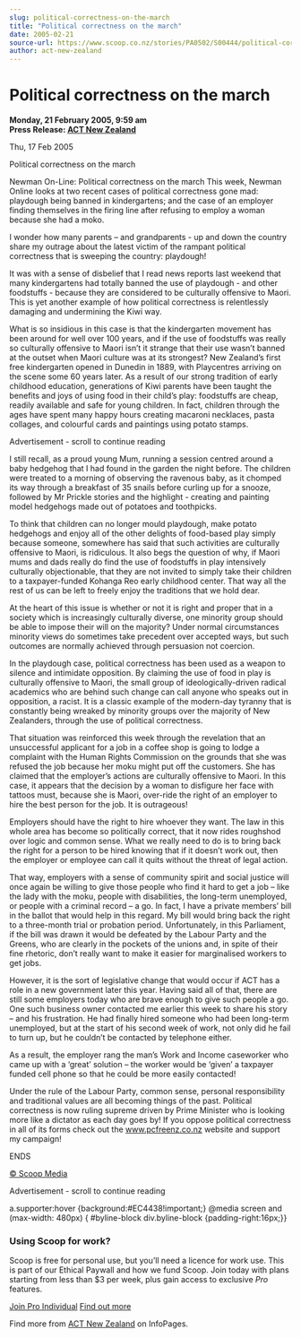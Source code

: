 ```yaml
---
slug: political-correctness-on-the-march
title: "Political correctness on the march"
date: 2005-02-21
source-url: https://www.scoop.co.nz/stories/PA0502/S00444/political-correctness-on-the-march.htm
author: act-new-zealand
---
```

Political correctness on the march
==================================

**Monday, 21 February 2005, 9:59 am**  
**Press Release: [ACT New Zealand](https://info.scoop.co.nz/ACT_New_Zealand)**

Thu, 17 Feb 2005

Political correctness on the march

Newman On-Line: Political correctness on the march This week, Newman Online looks at two recent cases of political correctness gone mad: playdough being banned in kindergartens; and the case of an employer finding themselves in the firing line after refusing to employ a woman because she had a moko.

I wonder how many parents – and grandparents - up and down the country share my outrage about the latest victim of the rampant political correctness that is sweeping the country: playdough!

It was with a sense of disbelief that I read news reports last weekend that many kindergartens had totally banned the use of playdough - and other foodstuffs - because they are considered to be culturally offensive to Maori. This is yet another example of how political correctness is relentlessly damaging and undermining the Kiwi way.

What is so insidious in this case is that the kindergarten movement has been around for well over 100 years, and if the use of foodstuffs was really so culturally offensive to Maori isn’t it strange that their use wasn’t banned at the outset when Maori culture was at its strongest? New Zealand’s first free kindergarten opened in Dunedin in 1889, with Playcentres arriving on the scene some 60 years later. As a result of our strong tradition of early childhood education, generations of Kiwi parents have been taught the benefits and joys of using food in their child’s play: foodstuffs are cheap, readily available and safe for young children. In fact, children through the ages have spent many happy hours creating macaroni necklaces, pasta collages, and colourful cards and paintings using potato stamps.

Advertisement - scroll to continue reading





I still recall, as a proud young Mum, running a session centred around a baby hedgehog that I had found in the garden the night before. The children were treated to a morning of observing the ravenous baby, as it chomped its way through a breakfast of 35 snails before curling up for a snooze, followed by Mr Prickle stories and the highlight - creating and painting model hedgehogs made out of potatoes and toothpicks.

To think that children can no longer mould playdough, make potato hedgehogs and enjoy all of the other delights of food-based play simply because someone, somewhere has said that such activities are culturally offensive to Maori, is ridiculous. It also begs the question of why, if Maori mums and dads really do find the use of foodstuffs in play intensively culturally objectionable, that they are not invited to simply take their children to a taxpayer-funded Kohanga Reo early childhood center. That way all the rest of us can be left to freely enjoy the traditions that we hold dear.

At the heart of this issue is whether or not it is right and proper that in a society which is increasingly culturally diverse, one minority group should be able to impose their will on the majority? Under normal circumstances minority views do sometimes take precedent over accepted ways, but such outcomes are normally achieved through persuasion not coercion.

In the playdough case, political correctness has been used as a weapon to silence and intimidate opposition. By claiming the use of food in play is culturally offensive to Maori, the small group of ideologically-driven radical academics who are behind such change can call anyone who speaks out in opposition, a racist. It is a classic example of the modern-day tyranny that is constantly being wreaked by minority groups over the majority of New Zealanders, through the use of political correctness.

That situation was reinforced this week through the revelation that an unsuccessful applicant for a job in a coffee shop is going to lodge a complaint with the Human Rights Commission on the grounds that she was refused the job because her moku might put off the customers. She has claimed that the employer’s actions are culturally offensive to Maori. In this case, it appears that the decision by a woman to disfigure her face with tattoos must, because she is Maori, over-ride the right of an employer to hire the best person for the job. It is outrageous!

Employers should have the right to hire whoever they want. The law in this whole area has become so politically correct, that it now rides roughshod over logic and common sense. What we really need to do is to bring back the right for a person to be hired knowing that if it doesn’t work out, then the employer or employee can call it quits without the threat of legal action.

  
That way, employers with a sense of community spirit and social justice will once again be willing to give those people who find it hard to get a job – like the lady with the moku, people with disabilities, the long-term unemployed, or people with a criminal record – a go. In fact, I have a private members’ bill in the ballot that would help in this regard. My bill would bring back the right to a three-month trial or probation period. Unfortunately, in this Parliament, if the bill was drawn it would be defeated by the Labour Party and the Greens, who are clearly in the pockets of the unions and, in spite of their fine rhetoric, don’t really want to make it easier for marginalised workers to get jobs.

However, it is the sort of legislative change that would occur if ACT has a role in a new government later this year. Having said all of that, there are still some employers today who are brave enough to give such people a go. One such business owner contacted me earlier this week to share his story – and his frustration. He had finally hired someone who had been long-term unemployed, but at the start of his second week of work, not only did he fail to turn up, but he couldn’t be contacted by telephone either.

As a result, the employer rang the man’s Work and Income caseworker who came up with a ‘great’ solution – the worker would be ‘given’ a taxpayer funded cell phone so that he could be more easily contacted!

Under the rule of the Labour Party, common sense, personal responsibility and traditional values are all becoming things of the past. Political correctness is now ruling supreme driven by Prime Minister who is looking more like a dictator as each day goes by! If you oppose political correctness in all of its forms check out the www.pcfreenz.co.nz website and support my campaign!

ENDS

[© Scoop Media](http://www.scoop.co.nz/about/terms.html)  

Advertisement - scroll to continue reading



a.supporter:hover {background:#EC4438!important;} @media screen and (max-width: 480px) { #byline-block div.byline-block {padding-right:16px;}}

### Using Scoop for work?

Scoop is free for personal use, but you’ll need a licence for work use. This is part of our Ethical Paywall and how we fund Scoop. Join today with plans starting from less than $3 per week, plus gain access to exclusive _Pro_ features.  
  
[Join Pro Individual](https://pro.scoop.co.nz/Individual/?from=ProIn24) [Find out more](https://pro.scoop.co.nz/using-scoop-for-work/?from=ProIn24)

Find more from [ACT New Zealand](https://info.scoop.co.nz/ACT_New_Zealand) on InfoPages.